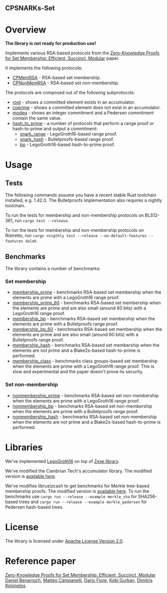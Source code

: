 CPSNARKs-Set
------------

# Overview

**The library is not ready for production use!**

Implements various RSA-based protocols from the [Zero-Knowledge Proofs for Set Membership:
Efficient, Succinct, Modular](https://eprint.iacr.org/2019/1255.pdf) paper.

It implements the following protocols:

* [CPMemRSA](src/protocols/membership) - RSA-based set membership.
* [CPNonMemRSA](src/protocols/nonmembership) - RSA-based set non-membership.

The protocols are composed out of the following subprotocols:

* [root](src/protocols/root) - shows a committed element exists in an accumulator.
* [coprime](src/protocols/coprime) - shows a committed element does not exist in an accumulator.
* [modeq](src/protocols/modeq) - shows an integer commitment and a Pedersen commitment contain the same value.
* [hash\_to\_prime](src/protocols/hash_to_prime) - a number of protocols that perform a range proof or hash-to-prime and output a commitment:
  * [snark\_range](src/protocols/hash_to_prime/snark_range.rs) - LegoGroth16-based range proof.
  * [snark\_hash](src/protocols/hash_to_prime/bp.rs) - Bulletproofs-based range proof.
  * [bp](src/protocols/hash_to_prime/snark_hash.rs) - LegoGroth16-based hash-to-prime proof.

# Usage

## Tests

The following commands assume you have a recent stable Rust toolchain installed, e.g. 1.42.0. The Bulletproofs implementation also requires a nightly toolchain.

To run the tests for membership and non-membership protocols on BLS12-381, run `cargo test --release`.

To run the tests for membership and non-membership protocols on Ristretto, run `cargo +nigthly test --release --no-default-features --features dalek`.

## Benchmarks

The library contains a number of benchmarks:

### Set membership

* [membership\_prime](benches/membership_prime.rs) - benchmarks RSA-based set membership when the elements are prime with a LegoGroth16 range proof.
* [membership\_prime\_60](benches/membership_prime_60.rs) - benchmarks RSA-based set membership when the elements are prime and are also small (around 60 bits) with a LegoGroth16 range proof.
* [membership\_bp](benches/membership_bp.rs) - benchmarks RSA-based set membership when the elements are prime with a Bulletproofs range proof.
* [membership\_bp\_60](benches/membership_bp_60.rs) - benchmarks RSA-based set membership when the elements are prime and are also small (around 60 bits) with a Bulletproofs range proof.
* [membership\_hash](benches/membership_hash.rs) - benchmarks RSA-based set membership when the elements are not prime and a Blake2s-based hash-to-prime is performed.
* [membership\_class](benches/membership_class.rs) - benchmarks class groups-based set membership when the elements are prime with a LegoGroth16 range proof. This is slow and experimental and the paper doesn't prove its security.


### Set non-membership
* [nonmembership\_prime](benches/nonmembership_prime.rs) - benchmarks RSA-based set non-membership when the elements are prime with a LegoGroth16 range proof.
* [nonmembership\_bp](benches/nonmembership_bp.rs) - benchmarks RSA-based set non-membership when the elements are prime with a Bulletproofs range proof.
* [nonmembership\_hash](benches/nonmembership_hash.rs) - benchmarks RSA-based set non-membership when the elements are not prime and a Blake2s-based hash-to-prime is performed.

# Libraries

We've implemented [LegoGroth16](https://github.com/kobigurk/legogro16) on top of [Zexe library](https://github.com/scipr-lab/zexe).

We've modified the Cambrian Tech's accumulator library. The modified version is [available here](https://github.com/kobigurk/cpsnarks-set-accumulator).

We've modifies librustzcash to get benchmarks for Merkle tree-based membership proofs. The modified version is [available here](https://github.com/kobigurk/cpsnarks-librustzcash). To run the benchmarks use `cargo run --release --example merkle_sha` for SHA256-based trees and `cargo run --release --example merkle_pedersen` for Pedersen hash-based trees.

# License

The library is licensed under [Apache License Version 2.0](LICENSE).

# Reference paper

[Zero-Knowledge Proofs for Set Membership: Efficient, Succinct, Modular](https://eprint.iacr.org/2019/1255.pdf)
[Daniel Benarroch](https://github.com/daniben31), [Matteo Campanelli](https://www.github.com/matteocam), [Dario Fiore](https://github.com/dariofiore), [Kobi Gurkan](https://github.com/kobigurk), [Dimitris Kolonelos](https://software.imdea.org/people/dimitris.kolonelos/index.html).


